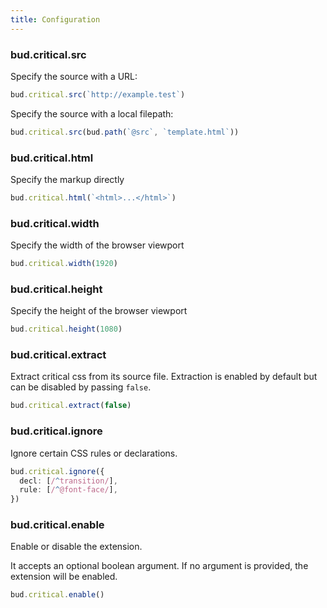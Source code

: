 ```yaml
---
title: Configuration
---
```


### bud.critical.src

Specify the source with a URL:

```typescript title="bud.config.mjs"
bud.critical.src(`http://example.test`)
```

Specify the source with a local filepath:

```typescript title="bud.config.mjs"
bud.critical.src(bud.path(`@src`, `template.html`))
```

### bud.critical.html

Specify the markup directly

```typescript title="bud.config.mjs"
bud.critical.html(`<html>...</html>`)
```

### bud.critical.width

Specify the width of the browser viewport

```typescript title="bud.config.mjs"
bud.critical.width(1920)
```

### bud.critical.height

Specify the height of the browser viewport

```typescript title="bud.config.mjs"
bud.critical.height(1080)
```

### bud.critical.extract

Extract critical css from its source file. Extraction is enabled by default but can be disabled by passing `false`.

```typescript title="bud.config.mjs"
bud.critical.extract(false)
```

### bud.critical.ignore

Ignore certain CSS rules or declarations.

```typescript title="bud.config.mjs"
bud.critical.ignore({
  decl: [/^transition/],
  rule: [/^@font-face/],
})
```

### bud.critical.enable

Enable or disable the extension.

It accepts an optional boolean argument. If no argument is provided, the extension will be enabled.

```typescript title="bud.config.mjs"
bud.critical.enable()
```
